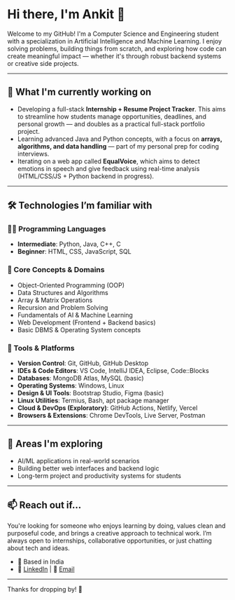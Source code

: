 # Hi there, I'm Ankit 👋

Welcome to my GitHub! I'm a Computer Science and Engineering student with a specialization in Artificial Intelligence and Machine Learning. I enjoy solving problems, building things from scratch, and exploring how code can create meaningful impact — whether it's through robust backend systems or creative side projects.

---

## 🌱 What I'm currently working on

- Developing a full-stack **Internship + Resume Project Tracker**. This aims to streamline how students manage opportunities, deadlines, and personal growth — and doubles as a practical full-stack portfolio project.
- Learning advanced Java and Python concepts, with a focus on **arrays, algorithms, and data handling** — part of my personal prep for coding interviews.
- Iterating on a web app called **EqualVoice**, which aims to detect emotions in speech and give feedback using real-time analysis (HTML/CSS/JS + Python backend in progress).

---

## 🛠 Technologies I’m familiar with

### 👨‍💻 Programming Languages
- **Intermediate**: Python, Java, C++, C
- **Beginner**: HTML, CSS, JavaScript, SQL

### 🧠 Core Concepts & Domains
- Object-Oriented Programming (OOP)
- Data Structures and Algorithms
- Array & Matrix Operations
- Recursion and Problem Solving
- Fundamentals of AI & Machine Learning
- Web Development (Frontend + Backend basics)
- Basic DBMS & Operating System concepts

### 🧰 Tools & Platforms
- **Version Control**: Git, GitHub, GitHub Desktop
- **IDEs & Code Editors**: VS Code, IntelliJ IDEA, Eclipse, Code::Blocks
- **Databases**: MongoDB Atlas, MySQL (basic)
- **Operating Systems**: Windows, Linux
- **Design & UI Tools**: Bootstrap Studio, Figma (basic)
- **Linux Utilities**: Termius, Bash, apt package manager
- **Cloud & DevOps (Exploratory)**: GitHub Actions, Netlify, Vercel
- **Browsers & Extensions**: Chrome DevTools, Live Server, Postman

---

## 🎯 Areas I'm exploring

- AI/ML applications in real-world scenarios  
- Building better web interfaces and backend logic  
- Long-term project and productivity systems for students  

---

## 📫 Reach out if...

You're looking for someone who enjoys learning by doing, values clean and purposeful code, and brings a creative approach to technical work. I’m always open to internships, collaborative opportunities, or just chatting about tech and ideas.

- 📍 Based in India
- 🔗 [LinkedIn](#https://www.linkedin.com/in/ankit-jha-447a7b288/) | 📧 [Email](#ankitjha763073@gmail.com)

---

Thanks for dropping by! 🚀

